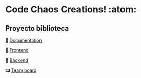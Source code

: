 # Code Chaos Creations! :atom:


## Proyecto biblioteca

:notebook_with_decorative_cover: [Documentation](https://github.com/Code-Chaos-Creations/proyecto-biblioteca)

:house_with_garden: [Frontend](https://github.com/Code-Chaos-Creations/frontend-biblioteca)

:electric_plug: [Backend](https://github.com/Code-Chaos-Creations/backend-biblioteca)

:pager: [Team board](https://github.com/orgs/Code-Chaos-Creations/projects/1)
